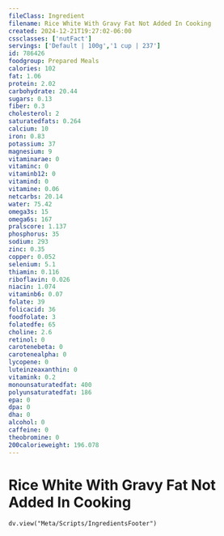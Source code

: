 ```yaml
---
fileClass: Ingredient
filename: Rice White With Gravy Fat Not Added In Cooking
created: 2024-12-21T19:27:02-06:00
cssclasses: ['nutFact']
servings: ['Default | 100g','1 cup | 237']
id: 786426
foodgroup: Prepared Meals
calories: 102
fat: 1.06
protein: 2.02
carbohydrate: 20.44
sugars: 0.13
fiber: 0.3
cholesterol: 2
saturatedfats: 0.264
calcium: 10
iron: 0.83
potassium: 37
magnesium: 9
vitaminarae: 0
vitaminc: 0
vitaminb12: 0
vitamind: 0
vitamine: 0.06
netcarbs: 20.14
water: 75.42
omega3s: 15
omega6s: 167
pralscore: 1.137
phosphorus: 35
sodium: 293
zinc: 0.35
copper: 0.052
selenium: 5.1
thiamin: 0.116
riboflavin: 0.026
niacin: 1.074
vitaminb6: 0.07
folate: 39
folicacid: 36
foodfolate: 3
folatedfe: 65
choline: 2.6
retinol: 0
carotenebeta: 0
carotenealpha: 0
lycopene: 0
luteinzeaxanthin: 0
vitamink: 0.2
monounsaturatedfat: 400
polyunsaturatedfat: 186
epa: 0
dpa: 0
dha: 0
alcohol: 0
caffeine: 0
theobromine: 0
200calorieweight: 196.078
---
```


# Rice White With Gravy Fat Not Added In Cooking

```dataviewjs
dv.view("Meta/Scripts/IngredientsFooter")
```
